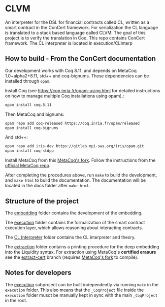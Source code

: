 # CLVM 

An interpreter for the DSL for financial contracts called CL, written as a smart contract in the ConCert framework. For serialization the CL language is translated
to a stack based language called CLVM. The goal of this project is to verify the translation in Coq. This repo contains ConCert framework. The CL interpreter is located in execution/CLInterp

## How to build - From the ConCert documentation

Our development works with Coq 8.11. and depends on MetaCoq 1.0~alpha2+8.11,
std++ and coq-bignums. These dependencies can be installed through `opam`.

Install Coq (see https://coq.inria.fr/opam-using.html for detailed instructions on how to manage
multiple Coq installations using opam).:

```bash
opam install coq.8.11
```

Then MetaCoq and bignums:

```bash
opam repo add coq-released https://coq.inria.fr/opam/released
opam install coq-bignums
```
And std++:

```bash
opam repo add iris-dev https://gitlab.mpi-sws.org/iris/opam.git
opam install coq-stdpp
```

Install MetaCoq from this [MetaCoq's fork](https://github.com/annenkov/template-coq/tree/coq-8.11-erase-annotated). Follow the instructions from the [official MetaCoq repo](https://github.com/MetaCoq/metacoq#installing-from-github-repository-for-developers).

After completing the procedures above, run `make` to build the development, and
`make html` to build the documentation. The documentation will be located in the
docs folder after `make html`.

## Structure of the project 

The [embedding](embedding/) folder contains the development of the embedding.

The [execution](execution/) folder contains the formalization of the smart
contract execution layer, which allows reasoning about interacting contracts.


The [CL Interpreter](execution/CLInterp) folder contains the CL interpreter and theory.

The [extraction](extraction/) folder contains a printing procedure for the deep embedding into the Liquidity syntax. For extraction using MetaCoq's **certified erasure** see the [extract-cert](https://github.com/AU-COBRA/ConCert/tree/extract-cert) branch (requires [MetaCoq's fork](https://github.com/annenkov/template-coq/tree/coq-8.11-erase-annotated) to compile).

## Notes for developers

The [execution](execution/) subproject can be built independently via running `make` in the `execution` folder. This also means that the `_CoqProject` file inside the `execution` folder musdt be manually kept in sync with the main `_CoqProject` in the root.

